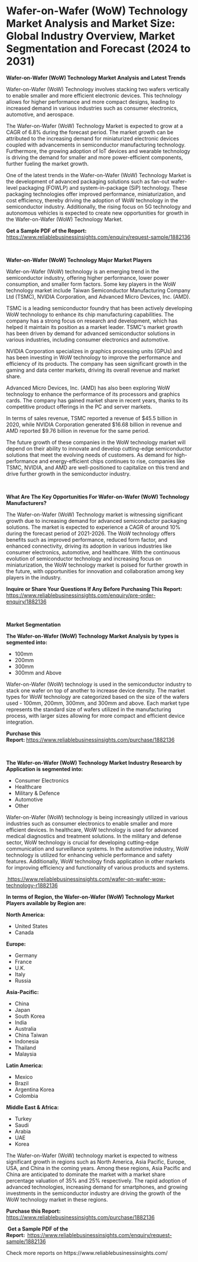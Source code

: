 <p><h1>Wafer-on-Wafer (WoW) Technology Market Analysis and Market Size: Global Industry Overview, Market Segmentation and Forecast (2024 to 2031)</h1></p><p><strong>Wafer-on-Wafer (WoW) Technology Market Analysis and Latest Trends</strong></p>
<p><p>Wafer-on-Wafer (WoW) Technology involves stacking two wafers vertically to enable smaller and more efficient electronic devices. This technology allows for higher performance and more compact designs, leading to increased demand in various industries such as consumer electronics, automotive, and aerospace.</p><p>The Wafer-on-Wafer (WoW) Technology Market is expected to grow at a CAGR of 6.8% during the forecast period. The market growth can be attributed to the increasing demand for miniaturized electronic devices coupled with advancements in semiconductor manufacturing technology. Furthermore, the growing adoption of IoT devices and wearable technology is driving the demand for smaller and more power-efficient components, further fueling the market growth.</p><p>One of the latest trends in the Wafer-on-Wafer (WoW) Technology Market is the development of advanced packaging solutions such as fan-out wafer-level packaging (FOWLP) and system-in-package (SiP) technology. These packaging technologies offer improved performance, miniaturization, and cost efficiency, thereby driving the adoption of WoW technology in the semiconductor industry. Additionally, the rising focus on 5G technology and autonomous vehicles is expected to create new opportunities for growth in the Wafer-on-Wafer (WoW) Technology Market.</p></p>
<p><strong>Get a Sample PDF of the Report:&nbsp;</strong> <a href="https://www.reliablebusinessinsights.com/enquiry/request-sample/1882136">https://www.reliablebusinessinsights.com/enquiry/request-sample/1882136</a></p>
<p>&nbsp;</p>
<p><strong>Wafer-on-Wafer (WoW) Technology Major Market Players</strong></p>
<p><p>Wafer-on-Wafer (WoW) technology is an emerging trend in the semiconductor industry, offering higher performance, lower power consumption, and smaller form factors. Some key players in the WoW technology market include Taiwan Semiconductor Manufacturing Company Ltd (TSMC), NVIDIA Corporation, and Advanced Micro Devices, Inc. (AMD).</p><p>TSMC is a leading semiconductor foundry that has been actively developing WoW technology to enhance its chip manufacturing capabilities. The company has a strong focus on research and development, which has helped it maintain its position as a market leader. TSMC's market growth has been driven by demand for advanced semiconductor solutions in various industries, including consumer electronics and automotive.</p><p>NVIDIA Corporation specializes in graphics processing units (GPUs) and has been investing in WoW technology to improve the performance and efficiency of its products. The company has seen significant growth in the gaming and data center markets, driving its overall revenue and market share.</p><p>Advanced Micro Devices, Inc. (AMD) has also been exploring WoW technology to enhance the performance of its processors and graphics cards. The company has gained market share in recent years, thanks to its competitive product offerings in the PC and server markets.</p><p>In terms of sales revenue, TSMC reported a revenue of $45.5 billion in 2020, while NVIDIA Corporation generated $16.68 billion in revenue and AMD reported $9.76 billion in revenue for the same period.</p><p>The future growth of these companies in the WoW technology market will depend on their ability to innovate and develop cutting-edge semiconductor solutions that meet the evolving needs of customers. As demand for high-performance and energy-efficient chips continues to rise, companies like TSMC, NVIDIA, and AMD are well-positioned to capitalize on this trend and drive further growth in the semiconductor industry.</p></p>
<p>&nbsp;</p>
<p><strong>What Are The Key Opportunities For Wafer-on-Wafer (WoW) Technology Manufacturers?</strong></p>
<p><p>The Wafer-on-Wafer (WoW) Technology market is witnessing significant growth due to increasing demand for advanced semiconductor packaging solutions. The market is expected to experience a CAGR of around 10% during the forecast period of 2021-2026. The WoW technology offers benefits such as improved performance, reduced form factor, and enhanced connectivity, driving its adoption in various industries like consumer electronics, automotive, and healthcare. With the continuous evolution of semiconductor technology and increasing focus on miniaturization, the WoW technology market is poised for further growth in the future, with opportunities for innovation and collaboration among key players in the industry.</p></p>
<p><strong>Inquire or Share Your Questions If Any Before Purchasing This Report:</strong> <a href="https://www.reliablebusinessinsights.com/enquiry/pre-order-enquiry/1882136">https://www.reliablebusinessinsights.com/enquiry/pre-order-enquiry/1882136</a></p>
<p>&nbsp;</p>
<p><strong>Market Segmentation</strong></p>
<p><strong>The Wafer-on-Wafer (WoW) Technology Market Analysis by types is segmented into:</strong></p>
<p><ul><li>100mm</li><li>200mm</li><li>300mm</li><li>300mm and Above</li></ul></p>
<p><p>Wafer-on-Wafer (WoW) technology is used in the semiconductor industry to stack one wafer on top of another to increase device density. The market types for WoW technology are categorized based on the size of the wafers used - 100mm, 200mm, 300mm, and 300mm and above. Each market type represents the standard size of wafers utilized in the manufacturing process, with larger sizes allowing for more compact and efficient device integration.</p></p>
<p><strong>Purchase this Report:&nbsp;</strong><a href="https://www.reliablebusinessinsights.com/purchase/1882136">https://www.reliablebusinessinsights.com/purchase/1882136</a></p>
<p>&nbsp;</p>
<p><strong>The Wafer-on-Wafer (WoW) Technology Market Industry Research by Application is segmented into:</strong></p>
<p><ul><li>Consumer Electronics</li><li>Healthcare</li><li>Military & Defence</li><li>Automotive</li><li>Other</li></ul></p>
<p><p>Wafer-on-Wafer (WoW) technology is being increasingly utilized in various industries such as consumer electronics to enable smaller and more efficient devices. In healthcare, WoW technology is used for advanced medical diagnostics and treatment solutions. In the military and defense sector, WoW technology is crucial for developing cutting-edge communication and surveillance systems. In the automotive industry, WoW technology is utilized for enhancing vehicle performance and safety features. Additionally, WoW technology finds application in other markets for improving efficiency and functionality of various products and systems.</p></p>
<p><a href="https://www.reliablebusinessinsights.com/wafer-on-wafer-wow-technology-r1882136">&nbsp;https://www.reliablebusinessinsights.com/wafer-on-wafer-wow-technology-r1882136</a></p>
<p><strong>In terms of Region, the Wafer-on-Wafer (WoW) Technology Market Players available by Region are:</strong></p>
<p>
    <p> <strong> North America: </strong>
        <ul>
            <li>United States</li>
            <li>Canada</li>
        </ul>
        </p> 
    <p> <strong> Europe: </strong>
        <ul>
            <li>Germany</li>
            <li>France</li>
            <li>U.K.</li>
            <li>Italy</li>
            <li>Russia</li>
        </ul>
        </p> 
    <p> <strong> Asia-Pacific: </strong>
        <ul>
            <li>China</li>
            <li>Japan</li>
            <li>South Korea</li>
            <li>India</li>
            <li>Australia</li>
            <li>China Taiwan</li>
            <li>Indonesia</li>
            <li>Thailand</li>
            <li>Malaysia</li>
        </ul>
        </p> 
    <p> <strong> Latin America: </strong>
        <ul>
            <li>Mexico</li>
            <li>Brazil</li>
            <li>Argentina Korea</li>
            <li>Colombia</li>
        </ul>
        </p> 
    <p> <strong> Middle East & Africa: </strong>
        <ul>
            <li>Turkey</li>
            <li>Saudi</li>
            <li>Arabia</li>
            <li>UAE</li>
            <li>Korea</li>
        </ul>
    </p>
    </p>
<p><p>The Wafer-on-Wafer (WoW) technology market is expected to witness significant growth in regions such as North America, Asia Pacific, Europe, USA, and China in the coming years. Among these regions, Asia Pacific and China are anticipated to dominate the market with a market share percentage valuation of 35% and 25% respectively. The rapid adoption of advanced technologies, increasing demand for smartphones, and growing investments in the semiconductor industry are driving the growth of the WoW technology market in these regions.</p></p>
<p><strong>Purchase this Report: </strong><a href="https://www.reliablebusinessinsights.com/purchase/1882136">https://www.reliablebusinessinsights.com/purchase/1882136</a></p>
<p>&nbsp;<strong>Get a Sample PDF of the Report:&nbsp;&nbsp;</strong><a href="https://www.reliablebusinessinsights.com/enquiry/request-sample/1882136">https://www.reliablebusinessinsights.com/enquiry/request-sample/1882136</a></p>
<p><strong></strong></p>
<p>Check more reports on https://www.reliablebusinessinsights.com/</p>